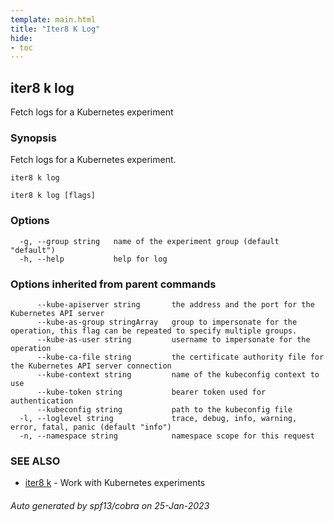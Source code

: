 ```yaml
---
template: main.html
title: "Iter8 K Log"
hide:
- toc
---
```

## iter8 k log

Fetch logs for a Kubernetes experiment

### Synopsis


Fetch logs for a Kubernetes experiment.

	iter8 k log


```
iter8 k log [flags]
```

### Options

```
  -g, --group string   name of the experiment group (default "default")
  -h, --help           help for log
```

### Options inherited from parent commands

```
      --kube-apiserver string       the address and the port for the Kubernetes API server
      --kube-as-group stringArray   group to impersonate for the operation, this flag can be repeated to specify multiple groups.
      --kube-as-user string         username to impersonate for the operation
      --kube-ca-file string         the certificate authority file for the Kubernetes API server connection
      --kube-context string         name of the kubeconfig context to use
      --kube-token string           bearer token used for authentication
      --kubeconfig string           path to the kubeconfig file
  -l, --loglevel string             trace, debug, info, warning, error, fatal, panic (default "info")
  -n, --namespace string            namespace scope for this request
```

### SEE ALSO

* [iter8 k](iter8_k.md)	 - Work with Kubernetes experiments

###### Auto generated by spf13/cobra on 25-Jan-2023
